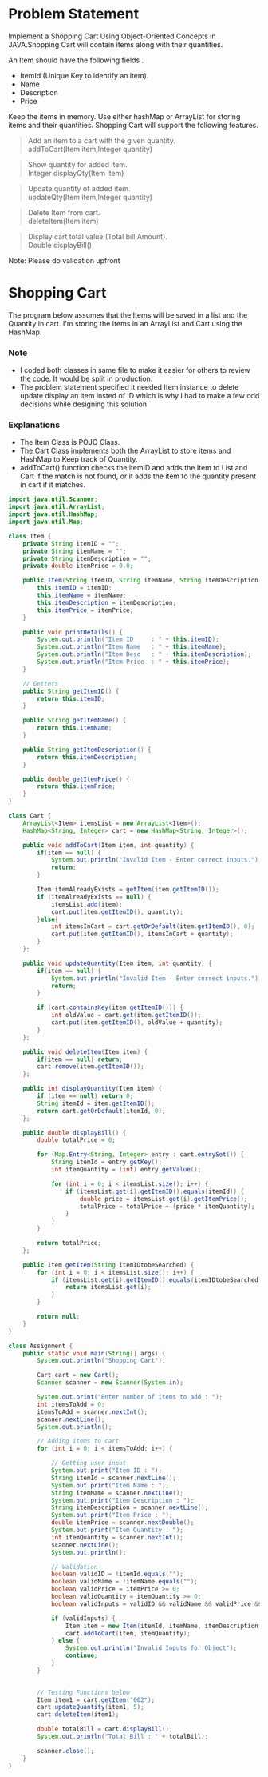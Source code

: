 # Problem Statement
Implement a Shopping Cart Using Object-Oriented Concepts in JAVA.Shopping Cart will contain items along with their quantities. 

An Item should have the following fields .
- ItemId (Unique Key to identify an item).
- Name
- Description
- Price

Keep the items in memory. Use either hashMap or ArrayList for storing items and their quantities. Shopping Cart will support the following features. 
> Add an item to a cart with the given quantity. <br>
> addToCart(Item item,Integer quantity)

> Show quantity for added item. <br>
> Integer displayQty(Item item)

> Update quantity of added item. <br>
> updateQty(Item item,Integer quantity)

> Delete Item from cart. <br>
> deleteItem(Item item)

> Display cart total value (Total bill Amount). <br>
> Double displayBill()

Note: Please do validation upfront

# Shopping Cart
The program below assumes that the Items will be saved in a list and the Quantity in cart.
I'm storing the Items in an ArrayList and Cart using the HashMap.

### Note
- I coded both classes in same file to make it easier for others to review the code. It would be split in production.
- The problem statement specified it needed Item instance to delete update display an item insted of ID which is why I had to make a few odd decisions while designing this solution

### Explanations
- The Item Class is POJO Class.
- The Cart Class implements both the ArrayList to store items and HashMap to Keep track of Quantity.
- addToCart() function checks the itemID and adds the Item to List and Cart if the match is not found, or it adds the item to the quantity present in cart if it matches.  



```java
import java.util.Scanner;
import java.util.ArrayList;
import java.util.HashMap;
import java.util.Map;

class Item {
	private String itemID = "";
	private String itemName = "";
	private String itemDescription = "";
	private double itemPrice = 0.0;

	public Item(String itemID, String itemName, String itemDescription, double itemPrice) {
		this.itemID = itemID;
		this.itemName = itemName;
		this.itemDescription = itemDescription;
		this.itemPrice = itemPrice;
	}

	public void printDetails() {
		System.out.println("Item ID     : " + this.itemID);
		System.out.println("Item Name   : " + this.itemName);
		System.out.println("Item Desc   : " + this.itemDescription);
		System.out.println("Item Price  : " + this.itemPrice);
	}

	// Getters
	public String getItemID() {
		return this.itemID;
	}

	public String getItemName() {
		return this.itemName;
	}

	public String getItemDescription() {
		return this.itemDescription;
	}

	public double getItemPrice() {
		return this.itemPrice;
	}
}

class Cart {
	ArrayList<Item> itemsList = new ArrayList<Item>();
	HashMap<String, Integer> cart = new HashMap<String, Integer>();

	public void addToCart(Item item, int quantity) {
		if(item == null) {
			System.out.println("Invalid Item - Enter correct inputs.");
			return;
		}

		Item itemAlreadyExists = getItem(item.getItemID());
		if (itemAlreadyExists == null) {
			itemsList.add(item);
			cart.put(item.getItemID(), quantity);
		}else{
			int itemsInCart = cart.getOrDefault(item.getItemID(), 0);
			cart.put(item.getItemID(), itemsInCart + quantity);
		}
	};

	public void updateQuantity(Item item, int quantity) {
		if(item == null) {
			System.out.println("Invalid Item - Enter correct inputs.");
			return;
		}

		if (cart.containsKey(item.getItemID())) {
			int oldValue = cart.get(item.getItemID());
			cart.put(item.getItemID(), oldValue + quantity);
		}
	};

	public void deleteItem(Item item) {
		if(item == null) return;
		cart.remove(item.getItemID());
	};

	public int displayQuantity(Item item) {
		if (item == null) return 0;
		String itemId = item.getItemID();
		return cart.getOrDefault(itemId, 0);
	};

	public double displayBill() {
		double totalPrice = 0;

		for (Map.Entry<String, Integer> entry : cart.entrySet()) {
			String itemId = entry.getKey();
			int itemQuantity = (int) entry.getValue();

			for (int i = 0; i < itemsList.size(); i++) {
				if (itemsList.get(i).getItemID().equals(itemId)) {
					double price = itemsList.get(i).getItemPrice();
					totalPrice = totalPrice + (price * itemQuantity);
				}
			}
		}

		return totalPrice;
	};

	public Item getItem(String itemIDtobeSearched) {
		for (int i = 0; i < itemsList.size(); i++) {
			if (itemsList.get(i).getItemID().equals(itemIDtobeSearched)) {
				return itemsList.get(i);
			}
		}

		return null;
	}
}

class Assignment {
	public static void main(String[] args) {
		System.out.println("Shopping Cart");

		Cart cart = new Cart();
		Scanner scanner = new Scanner(System.in);

		System.out.print("Enter number of items to add : ");
		int itemsToAdd = 0;
		itemsToAdd = scanner.nextInt();
		scanner.nextLine();
		System.out.println();

		// Adding items to cart
		for (int i = 0; i < itemsToAdd; i++) {

			// Getting user input
			System.out.print("Item ID : ");
			String itemId = scanner.nextLine();
			System.out.print("Item Name : ");
			String itemName = scanner.nextLine();
			System.out.print("Item Description : ");
			String itemDescription = scanner.nextLine();
			System.out.print("Item Price : ");
			double itemPrice = scanner.nextDouble();
			System.out.print("Item Quantity : ");
			int itemQuantity = scanner.nextInt();
			scanner.nextLine();
			System.out.println();

			// Validation
			boolean validID = !itemId.equals("");
			boolean validName = !itemName.equals("");
			boolean validPrice = itemPrice >= 0;
			boolean validQuantity = itemQuantity >= 0;
			boolean validInputs = validID && validName && validPrice && validQuantity;

			if (validInputs) {
				Item item = new Item(itemId, itemName, itemDescription, itemPrice);
				cart.addToCart(item, itemQuantity);
			} else {
				System.out.println("Invalid Inputs for Object");
				continue;
			}
		}

		
		// Testing Functions below
		Item item1 = cart.getItem("002");
		cart.updateQuantity(item1, 5);
		cart.deleteItem(item1);

		double totalBill = cart.displayBill();
		System.out.println("Total Bill : " + totalBill);

		scanner.close();
	}
}
```
